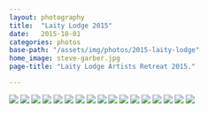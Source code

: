 ```yaml
---
layout: photography
title:  "Laity Lodge 2015"
date:   2015-10-01
categories: photos
base-path: "/assets/img/photos/2015-laity-lodge"
home_image: steve-garber.jpg
page-title: "Laity Lodge Artists Retreat 2015."

---
```


<img src="{{ page.base-path }}/steve-garber.jpg" />
<img src="{{ page.base-path }}/pre-show.jpg" />
<img src="{{ page.base-path }}/gideon-tsang.jpg" />
<img src="{{ page.base-path }}/great-room.jpg" />
<img src="{{ page.base-path }}/head.jpg" />
<img src="{{ page.base-path }}/cody-center.jpg" />

<img src="{{ page.base-path }}/lodge.jpg" />
<img src="{{ page.base-path }}/bridge.jpg" />
<img src="{{ page.base-path }}/reeds.jpg" />
<img src="{{ page.base-path }}/ferns.jpg" />
<img src="{{ page.base-path }}/ledge.jpg" />
<img src="{{ page.base-path }}/leaf.jpg" />
<img src="{{ page.base-path }}/reflection.jpg" />
<img src="{{ page.base-path }}/box-canyon.jpg" />
<img src="{{ page.base-path }}/box-canyon-wall.jpg" />
<img src="{{ page.base-path }}/green-moss.jpg" />
<img src="{{ page.base-path }}/orange-moss.jpg" />
